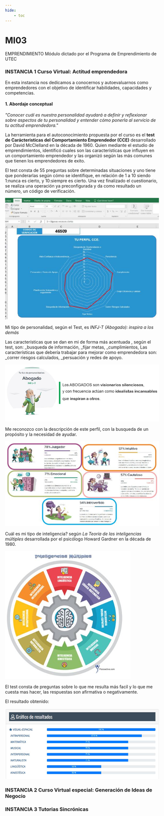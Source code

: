 ```yaml
---
hide:
    - toc
---
```


# MI03 

EMPRENDIMIENTO Módulo dictado por el Programa de Emprendimiento de UTEC

###  INSTANCIA 1 **Curso Virtual: Actitud emprendedora**

En esta instancia nos dedicamos a conocernos y autoevaluarnos como emprendedores con el objetivo de identificar habilidades, capacidades y competencias. 

#### 1.	Abordaje conceptual

*"Conocer cuál es nuestra personalidad  ayudará a definir y reflexionar sobre aspectos de tu personalidad y entender cómo ponerla al servicio de tu actitud emprendedora."*

La herramienta para el autoconocimiento propuesta por el curso es el **test de Carácteristicas del Comportamiento Emprendedor (CCE)** desarrollado por David McClelland en la década de 1960. Quien mediante el estudio de emprendimientos, identificó cuales son las características  que influyen en un comportamiento emprendedor y  las organizó según las más comunes que tienen los emprendedores de exito.  

El test consta de 55 preguntas sobre determinadas situaciones y uno tiene que ponderarlas según cómo se identifique, en relación de 1 a 10 siendo 1:nunca es cierto, y 10:siempre es cierto. Una vez finalizado el cuestionario, se realiza una operación ya preconfigurada y da como resultado un número, un código de verificación. 

![](../images/MI03/Test.JPG)

Mi tipo de personalidad, según el Test, es *INFJ-T (Abogado): inspira a los demás* 

Las características que se dan en mi de forma más acentuada , según el test, son:
_busqueda de información,
_fijar metas,
_cumplimientos,
Las características que debería trabajar para mejorar como emprendedora son:
_correr riesgos calculados,
_persuación y redes de apoyo. 

![](../images/MI03/abogado.JPG)

Me reconozco con la descripción de este perfil, con la busqueda de un propósito y la necesidad de ayudar.

![](../images/MI03/perfil.JPG)

Cuál es mi tipo de inteligencia?
según *La Teoría de las inteligencias múltiples* desarrollada por el psicólogo Howard Gardner en la década de 1980. 

![](../images/MI03/IM.JPG)

El test consta de preguntas sobre lo que me resulta más facil y lo que me cuesta mas hacer, las respuestas son afirmativa o negativamente. 

El resultado obtenido:

![](../images/MI03/tmce.JPG)

###  INSTANCIA 2 **Curso Virtual especial: Generación de Ideas de Negocio**

###  INSTANCIA 3 **Tutorias Sincrónicas**















